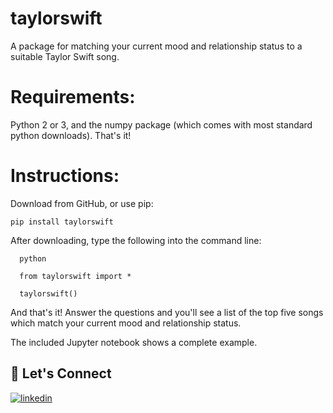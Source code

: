 # taylorswift

A package for matching your current mood and relationship status to a suitable Taylor Swift song.

# Requirements:

Python 2 or 3, and the numpy package (which comes with most standard python downloads). That's it!

# Instructions:

Download from GitHub, or use pip:

	pip install taylorswift

After downloading, type the following into the command line:

      python

      from taylorswift import *

      taylorswift()

And that's it! Answer the questions and you'll see a list of the top five songs which match your current mood and relationship status.

The included Jupyter notebook shows a complete example.

## 🔗 Let's Connect
[![linkedin](https://img.shields.io/badge/LinkedIn-0077B5?style=for-the-badge&logo=linkedin&logoColor=white)](https://www.linkedin.com/in/dhaval-mavani)
